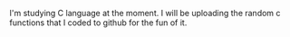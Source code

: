 I'm studying C language at the moment. I will be uploading the random c functions that I coded to github for the fun of it. 
